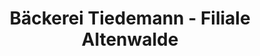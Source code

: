 ---
title: "Bäckerei Tiedemann - Filiale Altenwalde"
url: /cuxhaven/baeckerei-tiedemann-filiale-altenwalde/
shop: Bäckerei
---